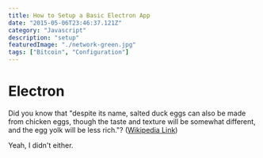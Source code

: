 ```yaml
---
title: How to Setup a Basic Electron App
date: "2015-05-06T23:46:37.121Z"
category: "Javascript"
description: "setup"
featuredImage: "./network-green.jpg"
tags: ["Bitcoin", "Configuration"]
---
```


# Electron

Did you know that "despite its name, salted duck eggs can also be made from
chicken eggs, though the taste and texture will be somewhat different, and the
egg yolk will be less rich."?
([Wikipedia Link](http://en.wikipedia.org/wiki/Salted_duck_egg))

Yeah, I didn't either.

